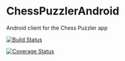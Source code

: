 # ChessPuzzlerAndroid
Android client for the Chess Puzzler app

[![Build Status](https://travis-ci.org/gdimitris/ChessPuzzlerAndroid.svg?branch=master)](https://travis-ci.org/gdimitris/ChessPuzzlerAndroid)

[![Coverage Status](https://coveralls.io/repos/github/gdimitris/ChessPuzzlerAndroid/badge.svg?branch=master)](https://coveralls.io/github/gdimitris/ChessPuzzlerAndroid?branch=master)

